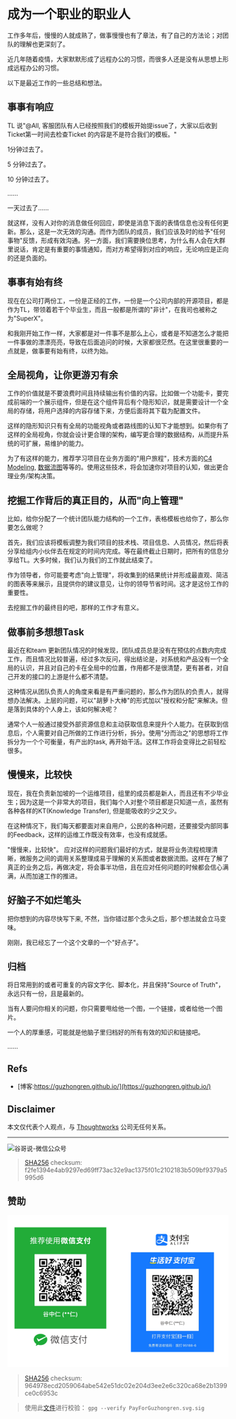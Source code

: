 # 成为一个职业的职业人


工作多年后，慢慢的人就成熟了，做事慢慢也有了章法，有了自己的方法论；对团队的理解也更深刻了。

近几年随着疫情，大家默默形成了远程办公的习惯，而很多人还是没有从思想上形成远程办公的习惯。

以下是最近工作的一些总结和想法。

## 事事有响应

TL 说"@All, 客服团队有人已经按照我们的模板开始提issue了，大家以后收到Ticket第一时间去检查Ticket 的内容是不是符合我们的模板。"

1分钟过去了。

5 分钟过去了。

10 分钟过去了。

......

一天过去了......

就这样，没有人对你的消息做任何回应，即使是消息下面的表情信息也没有任何更新。那么，这是一次无效的沟通。而作为团队的成员，我们应该及时的给予"任何事物"反馈，形成有效沟通。另一方面，我们需要换位思考，为什么有人会在大群里说话，肯定是有重要的事情通知，而对方希望得到对应的响应，无论响应是正向的还是负面的。

## 事事有始有终

现在在公司打两份工，一份是正经的工作，一份是一个公司内部的开源项目，都是作为TL，带领着若干个毕业生，而且一般都是所谓的"非计"，在我司也被称之为"SuperX"。

和我刚开始工作一样，大家都是对一件事不是那么上心，或者是不知道怎么才能把一件事做的漂漂亮亮，导致在后面追问的时候，大家都很茫然。在这里很重要的一点就是，做事要有始有终，以终为始。



## 全局视角，让你更游刃有余

工作的价值就是不要浪费时间且持续输出有价值的内容。比如做一个功能卡，要完成前端的一个展示组件，但是在这个组件背后有个隐形知识，就是需要设计一个全局的存储，将用户选择的内容存储下来，方便后面将其下载为配置文件。

这样的隐形知识只有有全局的功能视角或者路线图的认知下才能想到。如果你有了这样的全局视角，你就会设计更合理的架构，编写更合理的数据结构，从而提升系统的可扩展，易维护的能力。

为了有这样的能力，推荐学习项目在业务方面的"用户旅程"，技术方面的[C4 Modeling](https://guzhongren.github.io/slides/talks/01.C4-Model), [数据流图](https://plantuml.com/sequence-diagram)等等的。使用这些技术，将会加速你对项目的认知，做出更合理业务/架构决策。

## 挖掘工作背后的真正目的，从而"向上管理"

比如，给你分配了一个统计团队能力结构的一个工作，表格模板也给你了，那么你要怎么做呢？

首先，我们应该将模板调整为我们项目的技术栈、项目信息、人员情况，然后将表分享给组内小伙伴去在规定的时间内完成。等在最终截止日期时，把所有的信息分享给TL。大多时候，我们认为我们的工作就此结束了。

作为领导者，你可能要考虑"向上管理"，将收集到的结果统计并形成最直观、简洁的图表等来展示，且提供你的建议意见，让你的领导节省时间。这才是这份工作的重要性。

去挖掘工作的最终目的吧，那样的工作才有意义。

## 做事前多想想Task

最近在和team 更新团队情况的时候发现，团队成员总是没有在预估的点数内完成工作，而且情况比较普遍，经过多次反问，得出结论是，对系统和产品没有一个全局的认识，并且对自己的卡在全局中的位置，作用都不是很清楚，更有甚者，对自己开发的接口的上游是什么都不清楚。

这种情况从团队负责人的角度来看是有严重问题的，那么作为团队的负责人，就得想办法解决。上层的问题，可以"胡萝卜大棒"的形式加以"授权和分配"来解决。但是落到具体的个人身上，该如何解决呢？

通常个人一般通过接受外部资源信息和主动获取信息来提升个人能力。在获取到信息后，个人需要对自己所做的工作进行分析，拆分。使用"分而治之"的思想将工作拆分为一个个可衡量，有产出的task, 再开始干活。这样工作将会变得比之前轻松很多。

## 慢慢来，比较快

现在，我在负责新加坡的一个运维项目，组里的成员都是新人，而且还有不少毕业生；因为这是一个非常大的项目，我们每个人对整个项目都是只知道一点，虽然有各种各样的KT(Knowledge Transfer), 但是能吸收的少之又少。

在这种情况下，我们每天都要面对来自用户，公民的各种问题，还要接受内部同事的Feedback，这样的运维工作既没有效率，也没有成就感。

"慢慢来，比较快"。 应对这样的问题我们最好的方式，就是将业务流程梳理清晰，微服务之间的调用关系整理成易于理解的关系图或者数据流图。这样在了解了真正的业务之后，再做决定，将会事半功倍，且在应对任何问题的时候都会信心满满，从而加速工作的推进。


## 好脑子不如烂笔头

把你想到的内容尽快写下来, 不然，当你错过那个念头之后，那个想法就会立马变味。

刚刚，我已经忘了一个这个文章的一个"好点子"。


## 归档

将日常用到的或者可重复的内容文字化、脚本化，并且保持"Source of Truth"，永远只有一份，且是最新的。

当有人要问你相关的问题，你只需要甩给他一个图，一个链接，或者给他一个图片。

一个人的厚重感，可能就是他脑子里归档好的所有有效的知识和链接吧。

......

## Refs

* [博客:https://guzhongren.github.io/](https://guzhongren.github.io/)

## Disclaimer

本文仅代表个人观点，与 [Thoughtworks](https://www.Thoughtworks.com/) 公司无任何关系。

----
![谷哥说-微信公众号](https://cdn.staticaly.com/gh/guzhongren/data-hosting@main/20210819/wechat.ae9zxgscqcg.png)
> [SHA256](https://emn178.github.io/online-tools/sha256_checksum.html) checksum: f2fe1394e4ab9297ed69ff73ac32e9ac1375f01c2102183b509bf9379a5995d6

## 赞助

![PayForGuzhongren](/images/pay/PayForGuzhongren.svg)
> [SHA256](https://emn178.github.io/online-tools/sha256_checksum.html) checksum: 964978ecd2059064abe542e51dc02e204d3ee2e6c320ca68e2b1399ce0c6953c

> 使用此[文件](https://guzhongren.github.io/images/pay/payforguzhongren.svg.sig)进行校验： `gpg --verify PayForGuzhongren.svg.sig`

